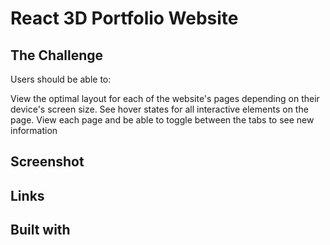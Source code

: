# React 3D Portfolio Website

## The Challenge

Users should be able to:

View the optimal layout for each of the website's pages depending on their device's screen size.
See hover states for all interactive elements on the page.
View each page and be able to toggle between the tabs to see new information

## Screenshot

## Links

## Built with

